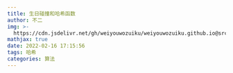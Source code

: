 ```yaml
---
title: 生日碰撞和哈希函数
author: 不二
img: >-
  https://cdn.jsdelivr.net/gh/weiyouwozuiku/weiyouwozuiku.github.io@src/source/_posts/PageImg/算法/生日碰撞和哈希函数.png
mathjax: true
date: 2022-02-16 17:15:56
tags: 哈希
categories: 算法
---
```

